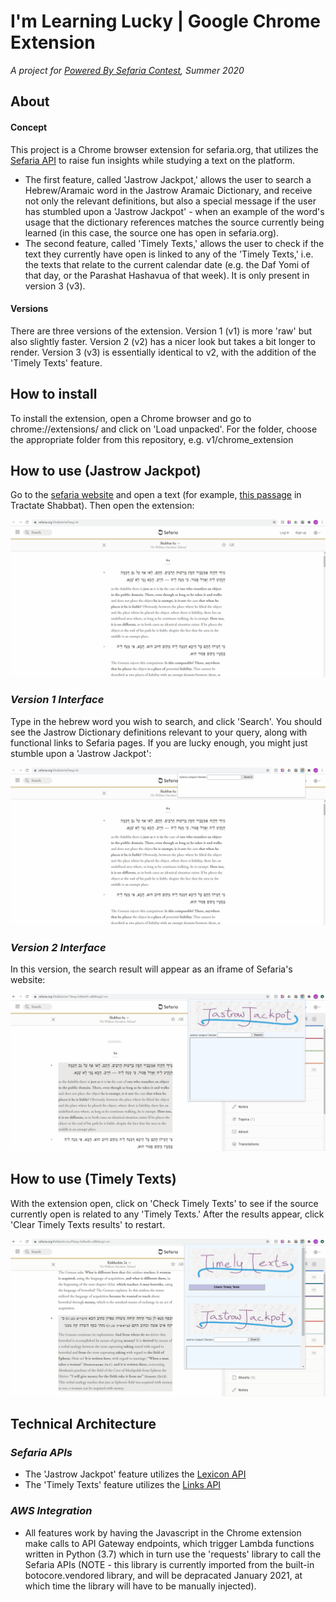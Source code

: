# **I'm Learning Lucky** | Google Chrome Extension
*A project for [Powered By Sefaria Contest](https://www.sefaria.org/contest), Summer 2020*

## About
#### **Concept**
This project is a Chrome browser extension for sefaria.org, that utilizes the [Sefaria API](https://github.com/Sefaria/Sefaria-Project/wiki/API-Documentation#sefaria-apis) to raise fun insights while studying a text on the platform.
- The first feature, called 'Jastrow Jackpot,' allows the user to search a Hebrew/Aramaic word in the Jastrow Aramaic Dictionary, and receive not only the relevant definitions, but also a special message if the user has stumbled upon a 'Jastrow Jackpot' - when an example of the word's usage that the dictionary references matches the source currently being learned (in this case, the source one has open in sefaria.org). 
- The second feature, called 'Timely Texts,' allows the user to check if the text they currently have open is linked to any of the 'Timely Texts,' i.e. the texts that relate to the current calendar date (e.g. the Daf Yomi of that day, or the Parashat Hashavua of that week). It is only present in version 3 (v3). 

#### **Versions**
There are three versions of the extension. Version 1 (v1) is more 'raw' but also slightly faster. Version 2 (v2) has a nicer look but takes a bit longer to render. Version 3 (v3) is essentially identical to v2, with the addition of the 'Timely Texts' feature.

## How to install
To install the extension, open a Chrome browser and go to chrome://extensions/ and click on 'Load unpacked'. For the folder, choose the appropriate folder from this repository, e.g. v1/chrome_extension

## How to use (Jastrow Jackpot)
Go to the [sefaria website](https://www.sefaria.org/texts) and open a text (for example, [this passage](https://www.sefaria.org/Shabbat.6a?lang=bi) in Tractate Shabbat). Then open the extension:

![Find Extension](media/find_extension.gif)

### *Version 1 Interface*
Type in the hebrew word you wish to search, and click 'Search'. You should see the Jastrow Dictionary definitions relevant to your query, along with functional links to Sefaria pages. If you are lucky enough, you might just stumble upon a 'Jastrow Jackpot':

![Successful Jackpot](media/successful_jackpot.gif)

### *Version 2 Interface*
In this version, the search result will appear as an iframe of Sefaria's website:

![Successful Jackpot V2](media/successful_jackpot_v2.gif)

## How to use (Timely Texts)
With the extension open, click on 'Check Timely Texts' to see if the source currently open is related to any 'Timely Texts.' After the results appear, click 'Clear Timely Texts results' to restart.

![Successful Timely Texts](media/successful_timely_texts.gif)

## Technical Architecture

### *Sefaria APIs*
- The 'Jastrow Jackpot' feature utilizes the [Lexicon API](https://github.com/Sefaria/Sefaria-Project/wiki/API-Documentation#lexicon-api)
- The 'Timely Texts' feature utilizes the [Links API](https://github.com/Sefaria/Sefaria-Project/wiki/API-Documentation#links-api) 

### *AWS Integration*
- All features work by having the Javascript in the Chrome extension make calls to API Gateway endpoints, which trigger Lambda functions written in Python (3.7) which in turn use the 'requests' library to call the Sefaria APIs (NOTE - this library is currently imported from the built-in botocore.vendored library, and will be depracated January 2021, at which time the library will have to be manually injected). 
